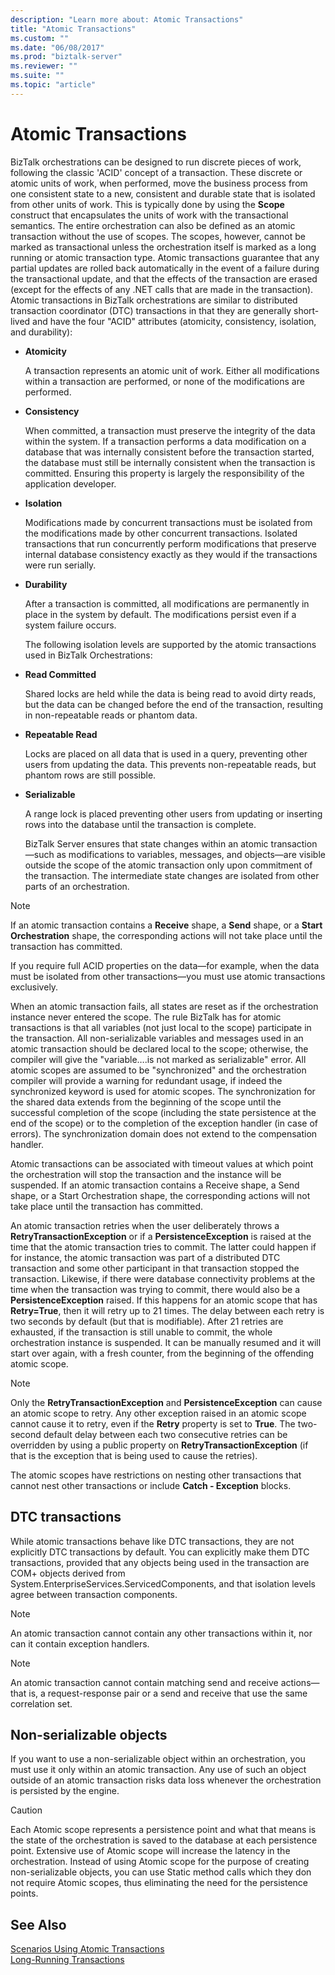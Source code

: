 ```yaml
---
description: "Learn more about: Atomic Transactions"
title: "Atomic Transactions"
ms.custom: ""
ms.date: "06/08/2017"
ms.prod: "biztalk-server"
ms.reviewer: ""
ms.suite: ""
ms.topic: "article"
---
```

# Atomic Transactions
BizTalk orchestrations can be designed to run discrete pieces of work, following the classic 'ACID' concept of a transaction. These discrete or atomic units of work, when performed, move the business process from one consistent state to a new, consistent and durable state that is isolated from other units of work. This is typically done by using the **Scope** construct that encapsulates the units of work with the transactional semantics. The entire orchestration can also be defined as an atomic transaction without the use of scopes. The scopes, however, cannot be marked as transactional unless the orchestration itself is marked as a long running or atomic transaction type. Atomic transactions guarantee that any partial updates are rolled back automatically in the event of a failure during the transactional update, and that the effects of the transaction are erased (except for the effects of any .NET calls that are made in the transaction). Atomic transactions in BizTalk orchestrations are similar to distributed transaction coordinator (DTC) transactions in that they are generally short-lived and have the four "ACID" attributes (atomicity, consistency, isolation, and durability):  
  
- **Atomicity**  
  
   A transaction represents an atomic unit of work. Either all modifications within a transaction are performed, or none of the modifications are performed.  
  
- **Consistency**  
  
   When committed, a transaction must preserve the integrity of the data within the system. If a transaction performs a data modification on a database that was internally consistent before the transaction started, the database must still be internally consistent when the transaction is committed. Ensuring this property is largely the responsibility of the application developer.  
  
- **Isolation**  
  
   Modifications made by concurrent transactions must be isolated from the modifications made by other concurrent transactions. Isolated transactions that run concurrently perform modifications that preserve internal database consistency exactly as they would if the transactions were run serially.  
  
- **Durability**  
  
   After a transaction is committed, all modifications are permanently in place in the system by default. The modifications persist even if a system failure occurs.  
  
  The following isolation levels are supported by the atomic transactions used in BizTalk Orchestrations:  
  
- **Read Committed**  
  
   Shared locks are held while the data is being read to avoid dirty reads, but the data can be changed before the end of the transaction, resulting in non-repeatable reads or phantom data.  
  
- **Repeatable Read**  
  
   Locks are placed on all data that is used in a query, preventing other users from updating the data. This prevents non-repeatable reads, but phantom rows are still possible.  
  
- **Serializable**  
  
   A range lock is placed preventing other users from updating or inserting rows into the database until the transaction is complete.  
  
  BizTalk Server ensures that state changes within an atomic transaction—such as modifications to variables, messages, and objects—are visible outside the scope of the atomic transaction only upon commitment of the transaction. The intermediate state changes are isolated from other parts of an orchestration.  
  
> [!NOTE]
>  If an atomic transaction contains a **Receive** shape, a **Send** shape, or a **Start Orchestration** shape, the corresponding actions will not take place until the transaction has committed.  
  
 If you require full ACID properties on the data—for example, when the data must be isolated from other transactions—you must use atomic transactions exclusively.  
  
 When an atomic transaction fails, all states are reset as if the orchestration instance never entered the scope. The rule BizTalk has for atomic transactions is that all variables (not just local to the scope) participate in the transaction. All non-serializable variables and messages used in an atomic transaction should be declared local to the scope; otherwise, the compiler will give the "variable….is not marked as serializable" error. All atomic scopes are assumed to be "synchronized" and the orchestration compiler will provide a warning for redundant usage, if indeed the synchronized keyword is used for atomic scopes. The synchronization for the shared data extends from the beginning of the scope until the successful completion of the scope (including the state persistence at the end of the scope) or to the completion of the exception handler (in case of errors). The synchronization domain does not extend to the compensation handler.  
  
 Atomic transactions can be associated with timeout values at which point the orchestration will stop the transaction and the instance will be suspended. If an atomic transaction contains a Receive shape, a Send shape, or a Start Orchestration shape, the corresponding actions will not take place until the transaction has committed.  
  
 An atomic transaction retries when the user deliberately throws a **RetryTransactionException** or if a **PersistenceException** is raised at the time that the atomic transaction tries to commit. The latter could happen if for instance, the atomic transaction was part of a distributed DTC transaction and some other participant in that transaction stopped the transaction. Likewise, if there were database connectivity problems at the time when the transaction was trying to commit, there would also be a **PersistenceException** raised. If this happens for an atomic scope that has **Retry=True**, then it will retry up to 21 times. The delay between each retry is two seconds by default (but that is modifiable). After 21 retries are exhausted, if the transaction is still unable to commit, the whole orchestration instance is suspended. It can be manually resumed and it will start over again, with a fresh counter, from the beginning of the offending atomic scope.  
  
> [!NOTE]
>  Only the **RetryTransactionException** and **PersistenceException** can cause an atomic scope to retry. Any other exception raised in an atomic scope cannot cause it to retry, even if the **Retry** property is set to **True**. The two-second default delay between each two consecutive retries can be overridden by using a public property on **RetryTransactionException** (if that is the exception that is being used to cause the retries).  
  
 The atomic scopes have restrictions on nesting other transactions that cannot nest other transactions or include **Catch - Exception** blocks.  
  
## DTC transactions  
 While atomic transactions behave like DTC transactions, they are not explicitly DTC transactions by default. You can explicitly make them DTC transactions, provided that any objects being used in the transaction are COM+ objects derived from System.EnterpriseServices.ServicedComponents, and that isolation levels agree between transaction components.  
  
> [!NOTE]
>  An atomic transaction cannot contain any other transactions within it, nor can it contain exception handlers.  
  
> [!NOTE]
>  An atomic transaction cannot contain matching send and receive actions—that is, a request-response pair or a send and receive that use the same correlation set.  
  
## Non-serializable objects  
 If you want to use a non-serializable object within an orchestration, you must use it only within an atomic transaction. Any use of such an object outside of an atomic transaction risks data loss whenever the orchestration is persisted by the engine.  
  
> [!CAUTION]
>  Each Atomic scope represents a persistence point and what that means is the state of the orchestration is saved to the database at each persistence point. Extensive use of Atomic scope will increase the latency in the orchestration. Instead of using Atomic scope for the purpose of creating non-serializable objects, you can use Static method calls which they don not require Atomic scopes, thus eliminating the need for the persistence points.  
  
## See Also  
 [Scenarios Using Atomic Transactions](../core/scenarios-using-atomic-transactions.md)   
 [Long-Running Transactions](../core/long-running-transactions.md)
